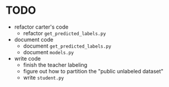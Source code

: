 # TODO
- refactor carter's code
  - refactor `get_predicted_labels.py`
- document code
  - document `get_predicted_labels.py`
  - document `models.py`
- write code
  - finish the teacher labeling
  - figure out how to partition the "public unlabeled dataset"
  - write `student.py`